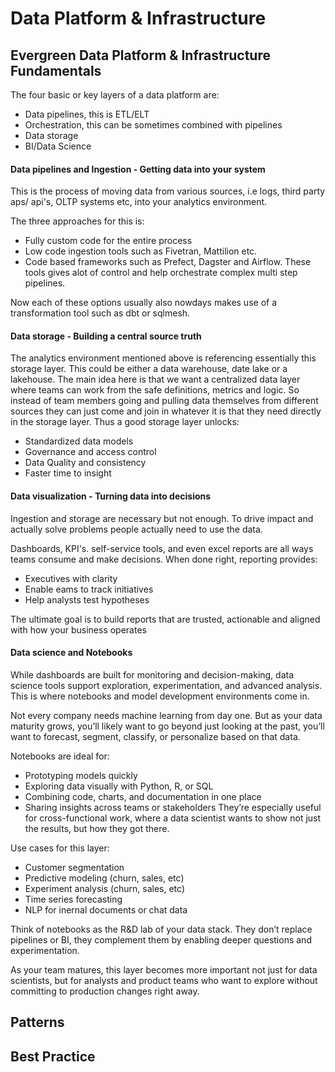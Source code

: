 # Data Platform & Infrastructure

## Evergreen Data Platform & Infrastructure Fundamentals
The four basic or key layers of a data platform are:
- Data pipelines, this is ETL/ELT
- Orchestration, this can be sometimes combined with pipelines 
- Data storage
- BI/Data Science

#### Data pipelines and Ingestion - Getting data into your system
This is the process of moving data from various sources, i.e logs, third party
aps/ api's, OLTP systems etc, into your analytics environment.

The three approaches for this is:
- Fully custom code for the entire process
- Low code ingestion tools such as Fivetran, Mattilion etc.
- Code based frameworks such as Prefect, Dagster and Airflow. These tools gives
  alot of control and help orchestrate complex multi step pipelines.

Now each of these options usually also nowdays makes use of a transformation
tool such as dbt or sqlmesh.

#### Data storage - Building a central source truth
The analytics environment mentioned above is referencing essentially this
storage layer. This could be either a data warehouse, date lake or a lakehouse.
The main idea here is that we want a centralized data layer where teams can work
from the safe definitions, metrics and logic. So instead of team members going
and pulling data themselves from different sources they can just come and join
in whatever it is that they need directly in the storage layer. Thus a good
storage layer unlocks:
- Standardized data models
- Governance and access control
- Data Quality and consistency
- Faster time to insight

#### Data visualization - Turning data into decisions
Ingestion and storage are necessary but not enough. To drive impact and actually
solve problems people actually need to use the data.

Dashboards, KPI's. self-service tools, and even excel reports are all ways teams
consume and make decisions. When done right, reporting provides:
- Executives with clarity
- Enable eams to track initiatives
- Help analysts test hypotheses

The ultimate goal is to build reports that are trusted, actionable and aligned
with how your business operates

#### Data science and Notebooks
While dashboards are built for monitoring and decision-making, data science tools support exploration, experimentation, and advanced analysis. This is where notebooks and model development environments come in.

Not every company needs machine learning from day one. But as your data maturity grows, you’ll likely want to go beyond just looking at the past, you’ll want to forecast, segment, classify, or personalize based on that data.

Notebooks are ideal for:
- Prototyping models quickly
- Exploring data visually with Python, R, or SQL
- Combining code, charts, and documentation in one place
- Sharing insights across teams or stakeholders
They’re especially useful for cross-functional work, where a data scientist wants to show not just the results, but how they got there.

Use cases for this layer:
- Customer segmentation
- Predictive modeling (churn, sales, etc)
- Experiment analysis (churn, sales, etc)
- Time series forecasting
- NLP for inernal documents or chat data

Think of notebooks as the R&D lab of your data stack. They don’t replace pipelines or BI, they complement them by enabling deeper questions and experimentation.

As your team matures, this layer becomes more important not just for data scientists, but for analysts and product teams who want to explore without committing to production changes right away.

## Patterns

## Best Practice

